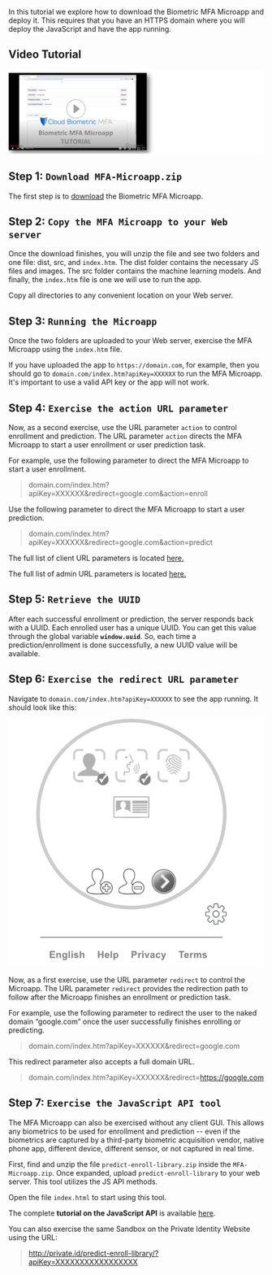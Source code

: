 In this tutorial we explore how to download the Biometric MFA Microapp and deploy it. This requires that you have an HTTPS domain where you will deploy the JavaScript and have the app running.

## Video Tutorial
[![Video Tutorial on Biometric MFA Microapp](https://github.com/openinfer/PrivateIdentity/blob/master/images/cbmfa%20Microapp%20Tutorial%20Video%201.png)](https://youtu.be/3NOQQXazjno "Quick Tutorial on the Cloud Biometric MFA Microapp")

## Step 1: `Download MFA-Microapp.zip`

The first step is to [download](http://private.id/MFA-Microapp.zip) the Biometric MFA Microapp. 

## Step 2:  `Copy the MFA Microapp to your Web server`
Once the download finishes, you will unzip the file and see two folders and one file: dist, src, and `index.htm`. The dist folder contains the necessary JS files and images. The src folder contains the machine learning models. And finally, the `index.htm` file is one we will use to run the app.

Copy all directories to any convenient location on your Web server. 

## Step 3:  `Running the Microapp`

Once the two folders are uploaded to your Web server, exercise the MFA Microapp using the `index.htm` file. 

If you have uploaded the app to `https://domain.com`, for example, then you should go to `domain.com/index.htm?apiKey=XXXXXX` to run the MFA Microapp. It's important to use a valid API key or the app will not work.

## Step 4:  `Exercise the action URL parameter`
Now, as a second exercise, use the URL parameter `action` to control enrollment and prediction. The URL parameter `action` directs the MFA Microapp to start a user enrollment or user prediction task. 

For example, use the following parameter to direct the MFA Microapp to start a user enrollment. 
> domain.com/index.htm?apiKey=XXXXXX&redirect=google.com&action=enroll

Use the following parameter to direct the MFA Microapp to start a user prediction. 
> domain.com/index.htm?apiKey=XXXXXX&redirect=google.com&action=predict

The full list of client URL parameters is located [here.](https://github.com/openinfer/PrivateIdentity/wiki/Client-URL-Parameters) 

The full list of admin URL parameters is located [here.](https://github.com/openinfer/PrivateIdentity/wiki/Admin-URL-Parameters) 

## Step 5:  `Retrieve the UUID` 

After each successful enrollment or prediction, the server responds back with a UUID. Each enrolled user has a unique UUID. You can get this value through the global variable <b>`window.uuid`</b>. So, each time a prediction/enrollment is done successfully, a new UUID value will be available. 

## Step 6:  `Exercise the redirect URL parameter`

Navigate to `domain.com/index.htm?apiKey=XXXXXX` to see the app running. 
It should look like this:

![](https://github.com/openinfer/PrivateIdentity/blob/master/images/Screen%20Shot%202020-09-29%20at%206.40.11%20PM.png)

Now, as a first exercise, use the URL parameter `redirect` to control the Microapp. The URL parameter `redirect` provides the redirection path to follow after the Microapp finishes an enrollment or prediction task. 

For example, use the following parameter to redirect the user to the naked domain “google.com” once the user successfully finishes enrolling or predicting. 
> domain.com/index.htm?apiKey=XXXXXX&redirect=google.com 

This redirect parameter also accepts a full domain URL. 
> domain.com/index.htm?apiKey=XXXXXX&redirect=https://google.com

## Step 7:  `Exercise the JavaScript API tool`

The MFA Microapp can also be exercised without any client GUI. This allows any biometrics to be used for enrollment and prediction -- even if the biometrics are captured by a third-party biometric acquisition vendor, native phone app, different device, different sensor, or not captured in real time.   

First, find and unzip the file `predict-enroll-library.zip` inside the `MFA-Microapp.zip`.  Once expanded, upload `predict-enroll-library` to your web server. This tool utilizes the JS API methods. 

Open the file `index.html` to start using this tool. 

The complete **tutorial on the JavaScript API** is available [here](https://github.com/openinfer/PrivateIdentity/wiki/JavaScript-API). 

You can also exercise the same Sandbox on the Private Identity Website using the URL:
> http://private.id/predict-enroll-library/?apiKey=XXXXXXXXXXXXXXXXX
 
